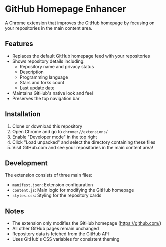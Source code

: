 # GitHub Homepage Enhancer

A Chrome extension that improves the GitHub homepage by focusing on your repositories in the main content area.

## Features

- Replaces the default GitHub homepage feed with your repositories
- Shows repository details including:
  - Repository name and privacy status
  - Description
  - Programming language
  - Stars and forks count
  - Last update date
- Maintains GitHub's native look and feel
- Preserves the top navigation bar

## Installation

1. Clone or download this repository
2. Open Chrome and go to `chrome://extensions/`
3. Enable "Developer mode" in the top right
4. Click "Load unpacked" and select the directory containing these files
5. Visit GitHub.com and see your repositories in the main content area!

## Development

The extension consists of three main files:

- `manifest.json`: Extension configuration
- `content.js`: Main logic for modifying the GitHub homepage
- `styles.css`: Styling for the repository cards

## Notes

- The extension only modifies the GitHub homepage (https://github.com/)
- All other GitHub pages remain unchanged
- Repository data is fetched from the GitHub API
- Uses GitHub's CSS variables for consistent theming
